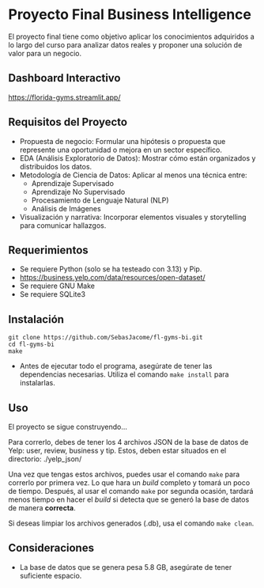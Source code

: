 # Proyecto Final Business Intelligence

El proyecto final tiene como objetivo aplicar los conocimientos adquiridos a lo largo del curso para analizar datos reales y proponer una solución de valor para un negocio.

## Dashboard Interactivo

https://florida-gyms.streamlit.app/

## Requisitos del Proyecto

* Propuesta de negocio: Formular una hipótesis o propuesta que represente una oportunidad o mejora en un sector específico.
* EDA (Análisis Exploratorio de Datos): Mostrar cómo están organizados y distribuidos los datos.
* Metodología de Ciencia de Datos: Aplicar al menos una técnica entre:
	* Aprendizaje Supervisado
	* Aprendizaje No Supervisado
	* Procesamiento de Lenguaje Natural (NLP)
	* Análisis de Imágenes
* Visualización y narrativa: Incorporar elementos visuales y storytelling para comunicar hallazgos.

## Requerimientos

* Se requiere Python (solo se ha testeado con 3.13) y Pip.
* https://business.yelp.com/data/resources/open-dataset/
* Se requiere GNU Make
* Se requiere SQLite3

## Instalación

```
git clone https://github.com/SebasJacome/fl-gyms-bi.git
cd fl-gyms-bi
make
```
* Antes de ejecutar todo el programa, asegúrate de tener las dependencias necesarias. Utiliza el comando `make install` para instalarlas.

## Uso

El proyecto se sigue construyendo...

Para correrlo, debes de tener los 4 archivos JSON de la base de datos de Yelp: user, review, business y tip. Estos, deben estar situados en el directorio: ./yelp_json/

Una vez que tengas estos archivos, puedes usar el comando `make` para correrlo por primera vez. Lo que hara un _build_ completo y tomará un poco de tiempo. Después, al usar el comando `make` por segunda ocasión, tardará menos tiempo en hacer el _build_ si detecta que se generó la base de datos de manera **correcta**.

Si deseas limpiar los archivos generados (.db), usa el comando `make clean`. 

## Consideraciones

* La base de datos que se genera pesa 5.8 GB, asegúrate de tener suficiente espacio.

